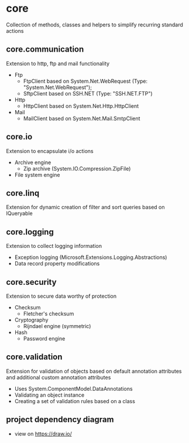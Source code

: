 # core
Collection of methods, classes and helpers to simplify recurring standard actions

## core.communication
Extension to http, ftp and mail functionality

* Ftp
	* FtpClient based on System.Net.WebRequest (Type: "System.Net.WebRequest");
	* SftpClient based on SSH.NET (Type: "SSH.NET.FTP")
* Http
	* HttpClient based on System.Net.Http.HttpClient
* Mail
	* MailClient based on System.Net.Mail.SmtpClient

## core.io
Extension to encapsulate i/o actions

* Archive engine
    * Zip archive (System.IO.Compression.ZipFile)
* File system engine
	
## core.linq
Extension for dynamic creation of filter and sort queries based on IQueryable

## core.logging
Extension to collect logging information

* Exception logging (Microsoft.Extensions.Logging.Abstractions)
* Data record property modifications

## core.security
Extension to secure data worthy of protection

* Checksum
	* Fletcher's checksum
* Cryptography
	* Rijndael engine (symmetric)
* Hash
	* Password engine

## core.validation
Extension for validation of objects based on default annotation attributes and additional custom annotation attributes

* Uses System.ComponentModel.DataAnnotations
* Validating an object instance
* Creating a set of validation rules based on a class

## project dependency diagram

* view on https://draw.io/